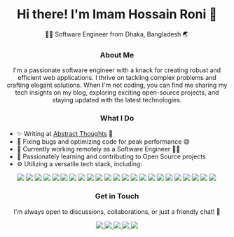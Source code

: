 <h1 align="center">Hi there! I'm Imam Hossain Roni 👋</h1>

<p align="center">👨‍💻 Software Engineer from Dhaka, Bangladesh 🌏</p>

<h3 align="center">About Me</h3>

<p align="center">I'm a passionate software engineer with a knack for creating robust and efficient web applications. I thrive on tackling complex problems and crafting elegant solutions. When I'm not coding, you can find me sharing my tech insights on my blog, exploring exciting open-source projects, and staying updated with the latest technologies.</p>

<h3 align="center">What I Do</h3>

<div>
  <ul>
    <li>✨ Writing at <a href="https://imamhossainroni.me/">Abstract Thoughts</a> 🤔</li>
    <li>🐛 Fixing bugs and optimizing code for peak performance 😄</li>
    <li>🏢 Currently working remotely as a Software Engineer 👨‍💻 </li>
    <li>🌱 Passionately learning and contributing to Open Source projects</li>
    <li>⚙️ Utilizing a versatile tech stack, including:</li>
  <p>
      <!-- Programming Languages -->
  <img src="https://img.shields.io/badge/Python-3776AB?style=flat&logo=python&logoColor=white" class="badge-margin">
  <img src="https://img.shields.io/badge/C%23-239120?style=flat&logo=c-sharp&logoColor=white" class="badge-margin">
  <img src="https://img.shields.io/badge/JavaScript-F7DF1E?style=flat&logo=javascript&logoColor=black" class="badge-margin">

  <!-- Web Frameworks & Backend Development -->
  <img src="https://img.shields.io/badge/Django-092E20?style=flat&logo=django&logoColor=white" class="badge-margin">
  <img src="https://img.shields.io/badge/FastAPI-009688?style=flat&logo=fastapi&logoColor=white" class="badge-margin">
  <img src="https://img.shields.io/badge/ASP.NET-5C2D91?style=flat&logo=.net&logoColor=white" class="badge-margin">

  <!-- Frontend Development -->
  <img src="https://img.shields.io/badge/Vue.js-4FC08D?style=flat&logo=vue.js&logoColor=white" class="badge-margin">
  <img src="https://img.shields.io/badge/Angular-DD0031?style=flat&logo=angular&logoColor=white" class="badge-margin">

  <!-- Databases & Search Engines -->
  <img src="https://img.shields.io/badge/MySQL-4479A1?style=flat&logo=mysql&logoColor=white" class="badge-margin">
  <img src="https://img.shields.io/badge/PostgreSQL-4169E1?style=flat&logo=postgresql&logoColor=white" class="badge-margin">
  <img src="https://img.shields.io/badge/PostGIS-366131?style=flat" class="badge-margin">
  <img src="https://img.shields.io/badge/MongoDB-47A248?style=flat&logo=mongodb&logoColor=white" class="badge-margin">
  <img src="https://img.shields.io/badge/ElasticSearch-005571?style=flat&logo=elasticsearch&logoColor=white" class="badge-margin">
  <img src="https://img.shields.io/badge/SQLAlchemy-333333?style=flat" class="badge-margin">

  <!-- Message Brokers & Task Queues -->
  <img src="https://img.shields.io/badge/Celery-37814A?style=flat&logo=celery&logoColor=white" class="badge-margin">
  <img src="https://img.shields.io/badge/RabbitMQ-FF6600?style=flat&logo=rabbitmq&logoColor=white" class="badge-margin">

  <!-- DevOps & Cloud Technologies -->
  <img src="https://img.shields.io/badge/AWS-232F3E?style=flat&logo=amazon-aws&logoColor=white" class="badge-margin">
  <img src="https://img.shields.io/badge/Azure-0078D4?style=flat&logo=microsoft-azure&logoColor=white" class="badge-margin">
  <img src="https://img.shields.io/badge/Azure_DevOps-0078D7?style=flat&logo=azure-devops&logoColor=white" class="badge-margin">
  <img src="https://img.shields.io/badge/Pipelines-0078D7?style=flat&logo=azure-pipelines&logoColor=white" class="badge-margin">

  <!-- CI/CD & Infrastructure -->
  <img src="https://img.shields.io/badge/Docker-2496ED?style=flat&logo=docker&logoColor=white" class="badge-margin">
  <img src="https://img.shields.io/badge/Nginx-009639?style=flat&logo=nginx&logoColor=white" class="badge-margin">
  <img src="https://img.shields.io/badge/Jenkins-D24939?style=flat&logo=jenkins&logoColor=white" class="badge-margin">
  </p>

  </ul>
</div>

<h3 align="center">Get in Touch</h3>

<p align="center">I'm always open to discussions, collaborations, or just a friendly chat! 💬</p>

<p align="center">
  <a href="mailto:imamhossainroni95@gmail.com">
    <img src="https://img.shields.io/badge/Email-me-blue?style=flat&logo=gmail">
  </a>
  <a href="https://www.linkedin.com/in/imamhossainroni/">
    <img src="https://img.shields.io/badge/LinkedIn-connect-blue?style=flat&logo=linkedin">
  </a>
<a href="https://stackoverflow.com/users/6342245/imam-hossain-roni">
    <img src="https://img.shields.io/badge/Stack%20Overflow-ask%20me-orange?style=flat&logo=stackoverflow">
  </a>
  <a href="https://twitter.com/_imamhossain">
    <img src="https://img.shields.io/badge/Twitter-follow-blue?style=flat&logo=twitter">
  </a>
  <a href="https://www.xing.com/profile/MdImamHossain_Roni/cv">
    <img src="https://img.shields.io/badge/Xing-connect-lightgrey?style=flat&logo=xing">
  </a>
</p>
